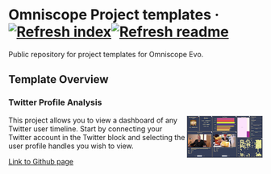 # Omniscope Project templates &middot; [![Refresh index](https://github.com/visokio/omniscope-project-templates/actions/workflows/refresh_index.yml/badge.svg)](https://github.com/visokio/omniscope-project-templates/actions/workflows/refresh_index.yml)[![Refresh readme](https://github.com/visokio/omniscope-project-templates/actions/workflows/refresh_readme.yml/badge.svg)](https://github.com/visokio/omniscope-project-templates/actions/workflows/refresh_readme.yml)

Public repository for project templates for Omniscope Evo.

## Template Overview
<div id="TwitterProfileAnalysis"/>

### Twitter Profile Analysis

<img align="right" src="https://github.com/visokio/omniscope-project-templates/blob/master/Twitter Profile Analysis/thumbnail.png" width="150px" height="auto"/>

This project allows you to view a dashboard of any Twitter user timeline. Start by connecting your Twitter account in the Twitter block and selecting the user profile handles you wish to view.

[Link to Github page](Twitter%20Profile%20Analysis)

